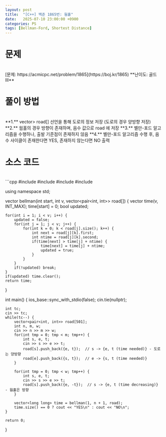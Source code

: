 ```yaml
---
layout: post
title:  "[C++] 백준 1865번: 웜홀"
date:   2025-07-10 23:00:00 +0900
categories: PS
tags: [Bellman-Ford, Shortest Distance]
---
```


# 문제

<br>
[문제: https://acmicpc.net/problem/1865](https://boj.kr/1865)   
**난이도: 골드 III**

<br>

# 풀이 방법  

<br> 
**1.** vector<pair<int, int>> road[] 선언을 통해 도로의 정보 저장 (도로의 경우 양방향 저장)   
**2.** 웜홀의 경우 방향이 존재하며, 음수 값으로 road 에 저장   
**3.** 벨만-포드 알고리즘을 수행하나, 출발 기준점이 존재하지 않음    
**4.** 벨만-포드 알고리즘 수행 후, 음수 사이클이 존재한다면 YES, 존재하지 않는다면 NO 출력   

<br>

# 소스 코드

<br>
```cpp
#include <iostream>
#include <vector>
#include <climits>
#include <algorithm>

using namespace std;

vector<long long> bellman(int start, int v, vector<pair<int, int>> road[]) {
    vector<long long> time(v, INT_MAX);
    time[start] = 0;
    bool updated;
    
    for(int i = 1; i < v; i++) {
        updated = false;
        for(int j = 1; j < v; j++) {
            for(int k = 0; k < road[j].size(); k++) {
                int next = road[j][k].first;
                int ntime = road[j][k].second;
                if(time[next] > time[j] + ntime) {
                    time[next] = time[j] + ntime;
                    updated = true;
                }
            }
        }
        if(!updated) break;
    }
    if(updated) time.clear();
    return time;
}

int main() {
    ios_base::sync_with_stdio(false);
    cin.tie(nullptr);

    int tc;
    cin >> tc;
    while(tc--) {
        vector<pair<int, int>> road[501];
        int n, m, w;
        cin >> n >> m >> w;
        for(int tmp = 0; tmp < m; tmp++) {
            int s, e, t;
            cin >> s >> e >> t;
            road[s].push_back({e, t});  // s -> {e, t (time needed)} - 도로는 양방향
            road[e].push_back({s, t});  // e -> {s, t (time needed)} 
        }

        for(int tmp = 0; tmp < w; tmp++) {
            int s, e, t;
            cin >> s >> e >> t;
            road[s].push_back({e, -t});  // s -> {e, t (time decreasing)} - 웜홀은 방향
        }

        vector<long long> time = bellman(1, n + 1, road);
        time.size() == 0 ? cout << "YES\n" : cout << "NO\n";
    }

    return 0;
}
```